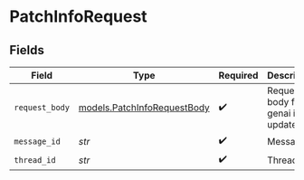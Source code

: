 # PatchInfoRequest


## Fields

| Field                                                            | Type                                                             | Required                                                         | Description                                                      |
| ---------------------------------------------------------------- | ---------------------------------------------------------------- | ---------------------------------------------------------------- | ---------------------------------------------------------------- |
| `request_body`                                                   | [models.PatchInfoRequestBody](../models/patchinforequestbody.md) | :heavy_check_mark:                                               | Request body for genai info update                               |
| `message_id`                                                     | *str*                                                            | :heavy_check_mark:                                               | Message ID                                                       |
| `thread_id`                                                      | *str*                                                            | :heavy_check_mark:                                               | Thread ID                                                        |